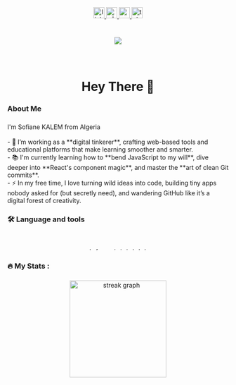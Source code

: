 <div align="center">
  <a href="https://linkedin.com/in/sofianeklm" target="_blank">
    <img src="https://img.shields.io/static/v1?message=LinkedIn&logo=linkedin&label=&color=0077B5&logoColor=white&labelColor=&style=for-the-badge" height="25" alt="linkedin logo"  />
  </a>
  <a href="https://wa.me/message/WGLSISTQWPALO1" target="_blank">
    <img src="https://img.shields.io/static/v1?message=Whatsapp&logo=whatsapp&label=&color=25D366&logoColor=white&labelColor=&style=for-the-badge" height="25" alt="whatsapp logo"  />
  </a>
  <a href="mailto:kalemsofianeladjel@gmail.com" target="_blank">
    <img src="https://img.shields.io/static/v1?message=Gmail&logo=gmail&label=&color=D14836&logoColor=white&labelColor=&style=for-the-badge" height="25" alt="gmail logo"  />
  </a>
  <a href="https://t.me/SofianeKLM" target="_blank">
    <img src="https://img.shields.io/static/v1?message=Telegram&logo=telegram&label=&color=2CA5E0&logoColor=white&labelColor=&style=for-the-badge" height="25" alt="telegram logo"  />
  </a>
</div>

###

<br clear="both">

<div align="center">
  <img src="https://visitor-badge.laobi.icu/badge?page_id=SofianePro208.SofianePro208&"  />
</div>

###

<br clear="both">

<h1 align="center">Hey There 👋</h1>

###

<h3 align="left">About Me</h3>

###

<p align="left">I'm Sofiane KALEM from Algeria<br><br>- 🔭 I’m working as a **digital tinkerer**, crafting web-based tools and educational platforms that make learning smoother and smarter.<br>- 📚 I'm currently learning how to **bend JavaScript to my will**, dive deeper into **React's component magic**, and master the **art of clean Git commits**.<br>- ⚡ In my free time, I love turning wild ideas into code, building tiny apps nobody asked for (but secretly need), and wandering GitHub like it’s a digital forest of creativity.</p>

###

<h3 align="left">🛠 Language and tools</h3>

###

<br clear="both">

<div align="center">
  <img src="https://cdn.jsdelivr.net/gh/devicons/devicon/icons/azure/azure-original.svg" height="5" alt="azure logo"  />
  <img width="1" />
  <img src="https://cdn.jsdelivr.net/gh/devicons/devicon/icons/arduino/arduino-original.svg" height="5" alt="arduino logo"  />
  <img width="1" />
  <img src="https://cdn.jsdelivr.net/gh/devicons/devicon/icons/android/android-original.svg" height="5" alt="android logo"  />
  <img width="1" />
  <img src="https://cdn.jsdelivr.net/gh/devicons/devicon/icons/aftereffects/aftereffects-original.svg" height="5" alt="aftereffects logo"  />
  <img width="1" />
  <img src="https://cdn.jsdelivr.net/gh/devicons/devicon/icons/blender/blender-original.svg" height="5" alt="blender logo"  />
  <img width="1" />
  <img src="https://cdn.jsdelivr.net/gh/devicons/devicon/icons/figma/figma-original.svg" height="5" alt="figma logo"  />
  <img width="1" />
  <img src="https://cdn.jsdelivr.net/gh/devicons/devicon/icons/git/git-original.svg" height="5" alt="git logo"  />
  <img width="1" />
  <img src="https://cdn.jsdelivr.net/gh/devicons/devicon/icons/github/github-original.svg" height="5" alt="github logo"  />
  <img width="1" />
  <img src="https://cdn.jsdelivr.net/gh/devicons/devicon/icons/illustrator/illustrator-plain.svg" height="5" alt="illustrator logo"  />
  <img width="1" />
  <img src="https://cdn.jsdelivr.net/gh/devicons/devicon/icons/javascript/javascript-original.svg" height="5" alt="javascript logo"  />
  <img width="1" />
  <img src="https://cdn.jsdelivr.net/gh/devicons/devicon/icons/java/java-original.svg" height="5" alt="java logo"  />
  <img width="1" />
  <img src="https://cdn.jsdelivr.net/gh/devicons/devicon/icons/latex/latex-original.svg" height="5" alt="latex logo"  />
  <img width="1" />
  <img src="https://cdn.jsdelivr.net/gh/devicons/devicon/icons/linux/linux-original.svg" height="5" alt="linux logo"  />
  <img width="1" />
  <img src="https://cdn.jsdelivr.net/gh/devicons/devicon/icons/html5/html5-original.svg" height="5" alt="html5 logo"  />
  <img width="1" />
  <img src="https://cdn.jsdelivr.net/gh/devicons/devicon/icons/css3/css3-original.svg" height="5" alt="css3 logo"  />
  <img width="1" />
  <img src="https://cdn.jsdelivr.net/gh/devicons/devicon/icons/photoshop/photoshop-plain.svg" height="5" alt="photoshop logo"  />
  <img width="1" />
  <img src="https://cdn.jsdelivr.net/gh/devicons/devicon/icons/premierepro/premierepro-original.svg" height="5" alt="premierepro logo"  />
  <img width="1" />
  <img src="https://cdn.jsdelivr.net/gh/devicons/devicon/icons/vscode/vscode-original.svg" height="5" alt="vscode logo"  />
</div>

###

<h3 align="left">🔥   My Stats :</h3>

###

<div align="center">
  <img src="https://streak-stats.demolab.com?user=SofianePro208&locale=en&mode=daily&theme=dark&hide_border=false&border_radius=5&order=3" height="220" alt="streak graph"  />
</div>

###
